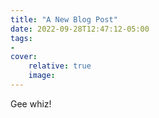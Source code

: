 ```yaml
---
title: "A New Blog Post"
date: 2022-09-28T12:47:12-05:00
tags:
- 
cover:
    relative: true
    image: 
---
```


Gee whiz!